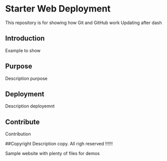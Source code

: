 # Starter Web Deployment

This repository is for showing how Git and GitHub work
Updating after dash
## Introduction 
Example to show 

## Purpose
Description purpose

## Deployment
Description deployemnt

## Contribute
Contribution

##Copyright
Description copy. All righ reserved !!!!!!

Sample website with plenty of files for demos